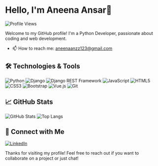 # Hello, I'm Aneena Ansar👋

![Profile Views](https://komarev.com/ghpvc/?username=aneenaansar&color=blue)

Welcome to my GitHub profile! I'm a Python Developer, passionate about coding and web development.

- 📫 How to reach me: aneenaanzz123@gmail.com

## 🛠 Technologies & Tools

![Python](https://img.shields.io/badge/-Python-333?style=flat&logo=python)
![Django](https://img.shields.io/badge/-Django-333?style=flat&logo=django)
![Django REST Framework](https://img.shields.io/badge/-Django_REST_Framework-333?style=flat&logo=django)
![JavaScript](https://img.shields.io/badge/-JavaScript-333?style=flat&logo=javascript)
![HTML5](https://img.shields.io/badge/-HTML5-333?style=flat&logo=html5)
![CSS3](https://img.shields.io/badge/-CSS3-333?style=flat&logo=css3)
![Bootstrap](https://img.shields.io/badge/-Bootstrap-333?style=flat&logo=bootstrap)
![Vue.js](https://img.shields.io/badge/-Vue.js-333?style=flat&logo=vue.js)
![Git](https://img.shields.io/badge/-Git-333?style=flat&logo=git)

## 📈 GitHub Stats

![GitHub Stats](https://github-readme-stats.vercel.app/api?username=aneenaansar&show_icons=true&theme=radical&hide_border=true&bg_color=0D1117&text_color=FFFFFF&title_color=58A6FF&icon_color=58A6FF)
![Top Langs](https://github-readme-stats.vercel.app/api/top-langs/?username=aneenaansar&layout=compact&theme=radical&hide_border=true&bg_color=0D1117&text_color=FFFFFF&title_color=58A6FF)


## 🤝 Connect with Me

[![LinkedIn](https://img.shields.io/badge/LinkedIn-blue?style=flat&logo=linkedin)](https://www.linkedin.com/in/ajina-santhosh-214b12298/)

Thanks for visiting my profile! Feel free to reach out if you want to collaborate on a project or just chat!
